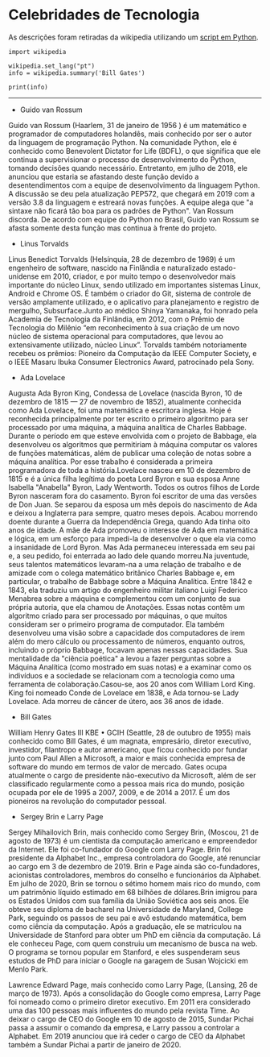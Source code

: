 # Celebridades de Tecnologia

As descrições foram retiradas da wikipedia utilizando um [script em Python](https://pypi.org/project/wikipedia/).

```
import wikipedia

wikipedia.set_lang("pt")
info = wikipedia.summary('Bill Gates')

print(info)
```

---

- Guido van Rossum

Guido van Rossum (Haarlem, 31 de janeiro de 1956 ) é um matemático e programador de computadores holandês, mais conhecido por ser o autor da linguagem de programação Python.
Na comunidade Python, ele é conhecido como Benevolent Dictator for Life (BDFL), o que significa que ele continua a supervisionar o processo de desenvolvimento do Python, tomando  decisões quando necessário. Entretanto, em julho de 2018, ele anunciou que estaria se afastando deste função devido a desentendimentos com a equipe de desenvolvimento da linguagem Python. A discussão se deu pela atualização PEP572, que chegará em 2019 com a versão 3.8 da linguagem e estreará novas funções. A equipe alega que "a sintaxe não ficará tão boa para os padrões de Python". Van Rossum discorda. De acordo com equipe do Python no Brasil, Guido van Rossum se afasta somente desta função mas continua à frente do projeto.

- Linus Torvalds

Linus Benedict Torvalds (Helsínquia, 28 de dezembro de 1969) é um engenheiro de software, nascido na Finlândia e naturalizado estado-unidense em 2010, criador, e por muito tempo o desenvolvedor mais importante do núcleo Linux, sendo utilizado em importantes sistemas Linux, Android e Chrome OS. É também o criador do Git, sistema de controle de versão amplamente utilizado, e o aplicativo para planejamento e registro de mergulho, Subsurface.Junto ao médico Shinya Yamanaka, foi honrado pela Academia de Tecnologia da Finlândia, em 2012, com o Prêmio de Tecnologia do Milênio “em reconhecimento à sua criação de um novo núcleo de sistema operacional para computadores, que levou ao extensivamente utilizado, núcleo Linux”. Torvalds também notoriamente recebeu os prêmios: Pioneiro da Computação da IEEE Computer Society, e o IEEE Masaru Ibuka Consumer Electronics 
Award, patrocinado pela Sony.

- Ada Lovelace

Augusta Ada Byron King, Condessa de Lovelace (nascida Byron, 10 de dezembro de 1815 — 27 de novembro de 1852), atualmente conhecida como Ada Lovelace, foi uma matemática e escritora inglesa. Hoje é reconhecida principalmente por ter escrito o primeiro algoritmo para ser processado por uma máquina, a máquina analítica de Charles Babbage. Durante o período em que esteve envolvida com o projeto de Babbage, ela desenvolveu os algoritmos que permitiriam à máquina computar os valores de funções matemáticas, além de publicar uma coleção de notas sobre a máquina analítica. Por esse trabalho é considerada a primeira programadora de toda a história.Lovelace nasceu em 10 de dezembro de 1815 e é a única filha legítima do poeta Lord Byron e sua esposa Anne Isabella "Anabella" Byron, Lady Wentworth. Todos os outros filhos de Lorde Byron nasceram fora do casamento. Byron foi escritor de uma das versões de Don Juan. Se separou da esposa um mês depois do nascimento de Ada e deixou a Inglaterra para sempre, quatro meses depois. Acabou morrendo doente durante a Guerra da Independência Grega, quando Ada tinha oito anos de idade. A mãe de Ada promoveu o interesse de Ada em matemática e lógica, em um esforço para impedi-la de desenvolver o que ela via como a insanidade de Lord Byron. Mas Ada permaneceu interessada em seu pai e, a seu pedido, foi enterrada ao lado dele quando morreu.Na juventude, seus talentos matemáticos levaram-na a uma relação de trabalho e de amizade com o colega matemático britânico Charles Babbage e, em particular, o trabalho de Babbage sobre a Máquina Analítica. Entre 1842 e 1843, ela traduziu um artigo do engenheiro militar italiano Luigi Federico Menabrea sobre a máquina e complementou com um conjunto de sua própria autoria, que ela chamou de Anotações. Essas notas contêm um algoritmo criado para ser processado por máquinas, o que muitos consideram ser o primeiro programa de computador. Ela também desenvolveu uma visão sobre a capacidade dos computadores de irem além do mero cálculo ou processamento de números, enquanto outros, incluindo o próprio Babbage, focavam apenas nessas capacidades. Sua mentalidade da "ciência poética" a levou a fazer perguntas sobre a Máquina Analítica (como mostrado em suas notas) e a examinar como os indivíduos e a sociedade se relacionam com a tecnologia como uma ferramenta de colaboração.Casou-se, aos 
20 anos com William Lord King. King foi nomeado Conde de Lovelace em 1838, e Ada tornou-se Lady Lovelace. Ada morreu de câncer de útero, aos 36 anos de idade.

- Bill Gates 

William Henry Gates III KBE • GCIH (Seattle, 28 de outubro de 1955) mais conhecido como Bill Gates, é um magnata, empresário, diretor executivo, investidor, filantropo e autor americano, que ficou conhecido por fundar junto com Paul Allen a Microsoft, a maior e mais conhecida empresa de software do mundo em termos de valor de mercado.
Gates ocupa atualmente o cargo de presidente não-executivo da Microsoft, além de ser classificado regularmente como a pessoa mais rica do mundo, posição ocupada por ele de 1995 a 2007, 2009, e de 2014 a 2017. É um dos pioneiros na revolução do computador pessoal.

- Sergey Brin e Larry Page

Sergey Mihailovich Brin, mais conhecido como Sergey Brin, (Moscou, 21 de agosto de 1973) é um cientista da computação americano e empreendedor da Internet. Ele foi co-fundador do Google com Larry Page. Brin foi presidente da Alphabet Inc., empresa controladora do Google, até renunciar ao cargo em 3 de dezembro de 2019. Brin e Page ainda são co-fundadores, acionistas controladores, membros do conselho e funcionários da Alphabet. 
Em julho de 2020, Brin se tornou o sétimo homem mais rico do mundo, com um patrimônio líquido estimado em 68 bilhões de dólares.Brin imigrou para os Estados Unidos com sua família da União Soviética aos seis anos. Ele obteve seu diploma de bacharel na Universidade de Maryland, College Park, seguindo os passos de seu pai e avô estudando matemática, bem como ciência da computação. Após a graduação, ele se matriculou na Universidade de Stanford para obter um PhD em ciência da computação. Lá ele conheceu Page, com quem construiu um mecanismo de busca na web. O programa se tornou popular em Stanford, e eles suspenderam seus estudos de PhD para iniciar o Google na garagem de Susan Wojcicki em Menlo Park.

Lawrence Edward Page, mais conhecido como Larry Page, (Lansing, 26 de março de 1973). Após a consolidação do Google como empresa, Larry Page foi nomeado como o primeiro diretor executivo. Em 2011 era considerado uma das 100 pessoas mais influentes do mundo pela revista Time. Ao deixar o cargo de CEO do Google em 10 de agosto de 2015, Sundar Pichai passa a assumir o comando da empresa, e Larry passou a controlar a Alphabet. Em 2019 anunciou que irá ceder o cargo de CEO da Alphabet também a Sundar Pichai a partir de janeiro de 2020.